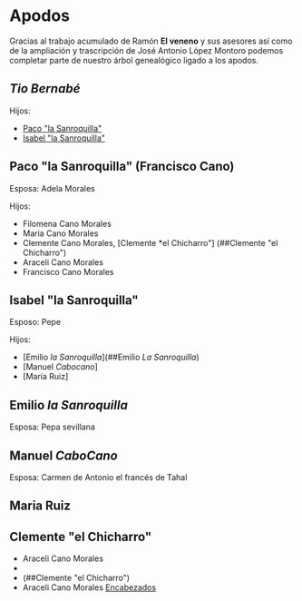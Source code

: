 # Apodos
Gracias al trabajo acumulado de Ramón **El veneno** y sus asesores así como de la ampliación y trascripción de José Antonio López Montoro podemos completar parte de nuestro árbol genealógico ligado a los apodos.


## *Tio Bernabé*

Hijos:
  - [Paco "la Sanroquilla"](##Paco "la Sanroquilla")
  - [Isabel "la Sanroquilla"](##Isabel "la Sanroquilla")


## Paco "la Sanroquilla" (Francisco Cano)
  Esposa: Adela Morales
  
  Hijos:
  - Filomena Cano Morales 
  - Maria Cano Morales
  - Clemente Cano Morales, [Clemente *el Chicharro"] (##Clemente "el Chicharro")
  - Araceli Cano Morales
  - Francisco Cano Morales


## Isabel "la Sanroquilla"
  Esposo: Pepe
  
  Hijos: 
  - [Emilio *la Sanroquilla*](##Emilio *La Sanroquilla*)
  - [Manuel *Cabocano*]
  - [María Ruiz]
  
## Emilio *la Sanroquilla* 
  Esposa: Pepa sevillana

## Manuel *CaboCano*
  Esposa: Carmen de Antonio el francés de Tahal
  
## Maria Ruiz


## Clemente "el Chicharro"


  - Araceli Cano Morales
  - 
  - (##Clemente "el Chicharro")
  - Araceli Cano Morales
[Encabezados](#encabezados)

